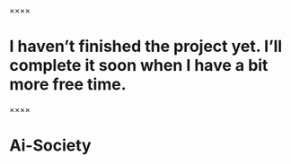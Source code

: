 ××××
# I haven’t finished the project yet. I’ll complete it soon when I have a bit more free time.
××××
# Ai-Society
